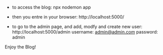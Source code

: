 - to access the blog:
npx nodemon app

- then you entre in your browser:
http://localhost:5000/

- to go to the admin page, and add, modfy and create new user:
http://localhost:5000/admin
username: admin@admin.com
password: admin


Enjoy the Blog!
